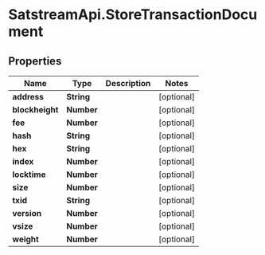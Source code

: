 # SatstreamApi.StoreTransactionDocument

## Properties
Name | Type | Description | Notes
------------ | ------------- | ------------- | -------------
**address** | **String** |  | [optional] 
**blockheight** | **Number** |  | [optional] 
**fee** | **Number** |  | [optional] 
**hash** | **String** |  | [optional] 
**hex** | **String** |  | [optional] 
**index** | **Number** |  | [optional] 
**locktime** | **Number** |  | [optional] 
**size** | **Number** |  | [optional] 
**txid** | **String** |  | [optional] 
**version** | **Number** |  | [optional] 
**vsize** | **Number** |  | [optional] 
**weight** | **Number** |  | [optional] 


